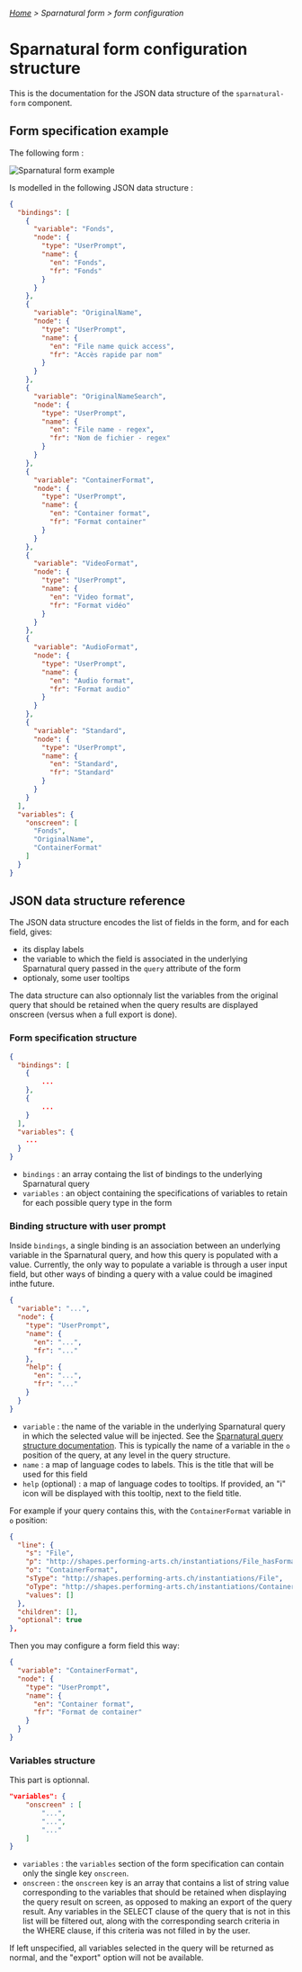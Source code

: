 _[Home](index.html) > Sparnatural form > form configuration_

# Sparnatural form configuration structure

This is the documentation for the JSON data structure of the `sparnatural-form` component.


## Form specification example

The following form :

![Sparnatural form example](/assets/images/sparnatural-form/form-example.png)

Is modelled in the following JSON data structure :

```json
{
  "bindings": [
    {
      "variable": "Fonds",
      "node": {
        "type": "UserPrompt",
        "name": {
          "en": "Fonds",
          "fr": "Fonds"
        }
      }
    },
    {
      "variable": "OriginalName",
      "node": {
        "type": "UserPrompt",
        "name": {
          "en": "File name quick access",
          "fr": "Accès rapide par nom"
        }
      }
    },
    {
      "variable": "OriginalNameSearch",
      "node": {
        "type": "UserPrompt",
        "name": {
          "en": "File name - regex",
          "fr": "Nom de fichier - regex"
        }
      }
    },
    {
      "variable": "ContainerFormat",
      "node": {
        "type": "UserPrompt",
        "name": {
          "en": "Container format",
          "fr": "Format container"
        }
      }
    },
    {
      "variable": "VideoFormat",
      "node": {
        "type": "UserPrompt",
        "name": {
          "en": "Video format",
          "fr": "Format vidéo"
        }
      }
    },
    {
      "variable": "AudioFormat",
      "node": {
        "type": "UserPrompt",
        "name": {
          "en": "Audio format",
          "fr": "Format audio"
        }
      }
    },
    {
      "variable": "Standard",
      "node": {
        "type": "UserPrompt",
        "name": {
          "en": "Standard",
          "fr": "Standard"
        }
      }
    }
  ],
  "variables": {
    "onscreen": [
      "Fonds",
      "OriginalName",
      "ContainerFormat"
    ]
  }
}

```

## JSON data structure reference

The JSON data structure encodes the list of fields in the form, and for each field, gives:
  - its display labels
  - the variable to which the field is associated in the underlying Sparnatural query passed in the `query` attribute of the form
  - optionaly, some user tooltips

The data structure can also optionnaly list the variables from the original query that should be retained when the query results are displayed onscreen (versus when a full export is done).

### Form specification structure

```json
{
  "bindings": [
  	{
  		...
  	},
  	{
  		...
  	}
  ],
  "variables": {
  	...
  }
}
```

- `bindings` : an array containg the list of bindings to the underlying Sparnatural query
- `variables` : an object containing the specifications of variables to retain for each possible query type in the form

### Binding structure with user prompt

Inside `bindings`, a single binding is an association between an underlying variable in the Sparnatural query, and how this query is populated with a value. Currently, the only way to populate a variable is through a user input field, but other ways of binding a query with a value could be imagined inthe future.

```json
{
  "variable": "...",
  "node": {
    "type": "UserPrompt",
    "name": {
      "en": "...",
      "fr": "..."
    },
    "help": {
      "en": "...",
      "fr": "..."
    }
  }
}
```

- `variable` : the name of the variable in the underlying Sparnatural query in which the selected value will be injected. See the [Sparnatural query structure documentation](https://docs.sparnatural.eu/Query-JSON-format.html). This is typically the name of a variable in the `o` position of the query, at any level in the query structure.
- `name` : a map of language codes to labels. This is the title that will be used for this field
- `help` (optional) : a map of language codes to tooltips. If provided, an "i" icon will be displayed with this tooltip, next to the field title.

For example if your query contains this, with the `ContainerFormat` variable in `o` position:

```json
{
  "line": {
    "s": "File",
    "p": "http://shapes.performing-arts.ch/instantiations/File_hasFormat",
    "o": "ContainerFormat",
    "sType": "http://shapes.performing-arts.ch/instantiations/File",
    "oType": "http://shapes.performing-arts.ch/instantiations/ContainerFormat",
    "values": []
  },
  "children": [],
  "optional": true
},
```

Then you may configure a form field this way:

```json
{
  "variable": "ContainerFormat",
  "node": {
    "type": "UserPrompt",
    "name": {
      "en": "Container format",
      "fr": "Format de container"
    }
  }
}
``` 

### Variables structure

This part is optionnal.

```json
"variables": {
  	"onscreen" : [
  		"...",
  		"...",
  		"..."
  	]
}
```

- `variables` : the `variables` section of the form specification can contain only the single key `onscreen`.
- `onscreen` : the `onscreen` key is an array that contains a list of string value corresponding to the variables that should be retained when displaying the query result on screen, as opposed to making an export of the query result. Any variables in the SELECT clause of the query that is not in this list will be filtered out, along with the corresponding search criteria in the WHERE clause, if this criteria was not filled in by the user.

If left unspecified, all variables selected in the query will be returned as normal, and the "export" option will not be available.